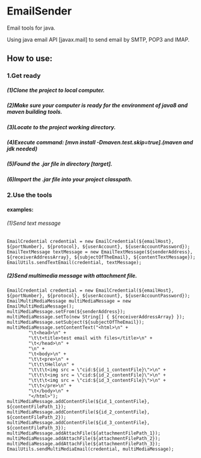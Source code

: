# EmailSender
Email tools for java.

Using java email API [javax.mail] to send email by SMTP, POP3 and IMAP.

## How to use:

### 1.Get ready

##### (1)Clone the project to local computer.

##### (2)Make sure your computer is ready for the environment of java8 and maven building tools.

##### (3)Locate to the project working directory.

##### (4)Execute command: **[mvn install -Dmaven.test.skip=true]**.(maven and jdk needed)

##### (5)Found the .jar file in directory [target].

##### (6)Import the .jar file into your project classpath.


### 2.Use the tools

#### examples:

###### (1)Send text message

```
EmailCredential credential = new EmailCredential(${emailHost}, ${portNumber}, ${protocol}, ${userAccount}, ${userAccountPassword});
EmailTextMessage textMessage = new EmailTextMessage(${senderAddress}, ${receiverAddressArray}, ${subjectOfTheEmail}, ${contentTextMessage});
EmailUtils.sendTextEmail(credential, textMessage);
```


##### (2)Send multimedia message with attachment file.

```
EmailCredential credential = new EmailCredential(${emailHost}, ${portNumber}, ${protocol}, ${userAccount}, ${userAccountPassword});
EmailMultiMediaMessage multiMediaMessage = new EmailMultiMediaMessage();
multiMediaMessage.setFrom(${senderAddress});
multiMediaMessage.setTo(new String[] { ${receiverAddressArray} });
multiMediaMessage.setSubject(${subjectOfTheEmail});
multiMediaMessage.setContentText("<html>\n" +
        "\t<head>\n" +
        "\t\t<title>test email with files</title>\n" +
        "\t</head>\n" +
        "\n" +
        "\t<body>\n" +
        "\t\t<pre>\n" +
        "\t\t\tHello\n" +
        "\t\t\t<img src = \"cid:${id_1_contentFile}\">\n" +
        "\t\t\t<img src = \"cid:${id_2_contentFile}\">\n" +
        "\t\t\t<img src = \"cid:${id_3_contentFile}\">\n" +
        "\t\t</pre>\n" +
        "\t</body>\n" +
        "</html>");
multiMediaMessage.addContentFile(${id_1_contentFile}, ${contentFilePath_1});
multiMediaMessage.addContentFile(${id_2_contentFile}, ${contentFilePath_2});
multiMediaMessage.addContentFile(${id_3_contentFile}, ${contentFilePath_3});
multiMediaMessage.addAttachFile(${attachmentFilePath_1});
multiMediaMessage.addAttachFile(${attachmentFilePath_2});
multiMediaMessage.addAttachFile(${attachmentFilePath_3});
EmailUtils.sendMultiMediaEmail(credential, multiMediaMessage);
```

